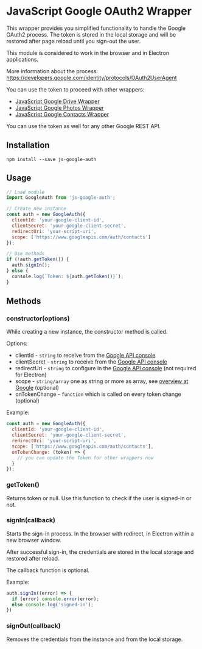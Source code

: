 # JavaScript Google OAuth2 Wrapper

This wrapper provides you simplified functionality to handle the Google OAuth2 process. The token is stored in the local storage and will be restored after page reload until you sign-out the user.

This module is considered to work in the browser and in Electron applications.

More information about the process:
https://developers.google.com/identity/protocols/OAuth2UserAgent

You can use the token to proceed with other wrappers:

* [JavaScript Google Drive Wrapper](https://github.com/scriptPilot/js-google-drive)
* [JavaScript Google Photos Wrapper](https://github.com/scriptPilot/js-google-photos)
* [JavaScript Google Contacts Wrapper](https://github.com/scriptPilot/js-google-contacts)

You can use the token as well for any other Google REST API.

## Installation

`npm install --save js-google-auth`

## Usage

```js
// Load module
import GoogleAuth from 'js-google-auth';

// Create new instance
const auth = new GoogleAuth({
  clientId: 'your-google-client-id',
  clientSecret: 'your-google-client-secret',
  redirectUri: 'your-script-uri',
  scope: ['https://www.googleapis.com/auth/contacts']
});

// Use methods
if (!auth.getToken()) {
  auth.signIn();
} else {
  console.log(`Token: ${auth.getToken()}`);
}
```

## Methods

### constructor(options)

While creating a new instance, the constructor method is called.

Options:
- clientId - `string` to receive from the [Google API console](https://console.developers.google.com/)
- clientSecret - `string` to receive from the [Google API console](https://console.developers.google.com/)
- redirectUri - `string` to configure in the [Google API console](https://console.developers.google.com/) (not required for Electron)
- scope - `string/array` one as string or more as array, see [overview at Google](https://developers.google.com/identity/protocols/googlescopes) (optional)
- onTokenChange - `function` which is called on every token change (optional)

Example:
```js
const auth = new GoogleAuth({
  clientId: 'your-google-client-id',
  clientSecret: 'your-google-client-secret',
  redirectUri: 'your-script-uri',
  scope: ['https://www.googleapis.com/auth/contacts'],
  onTokenChange: (token) => {
    // you can update the Token for other wrappers now
  }
});
```

### getToken()

Returns token or null. Use this function to check if the user is signed-in or not.

### signIn(callback)

Starts the sign-in process. In the browser with redirect, in Electron within a new browser window.

After successful sign-in, the credentials are stored in the local storage and restored after reload.

The callback function is optional.

Example:
```js
auth.signIn((error) => {
  if (error) console.error(error);
  else console.log('signed-in');
})
```

### signOut(callback)

Removes the credentials from the instance and from the local storage.
